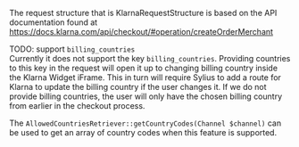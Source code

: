 The request structure that is KlarnaRequestStructure is based on the API documentation found at
https://docs.klarna.com/api/checkout/#operation/createOrderMerchant

TODO: support `billing_countries`  
Currently it does not support the key `billing_countries`. Providing countries to this key in the request will 
open it up to changing billing country inside the Klarna Widget iFrame. This in turn will require Sylius to add a 
route for Klarna to update the billing country if the user changes it. If we do not provide billing countries, 
the user will only have the chosen billing country from earlier in the checkout process.

The `AllowedCountriesRetriever::getCountryCodes(Channel $channel)` can be used to get an array of country codes when 
this feature is supported.
